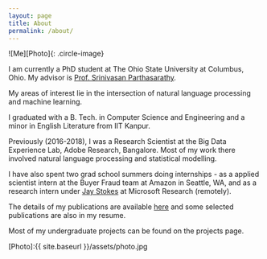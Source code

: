 ```yaml
---
layout: page
title: About
permalink: /about/
---
```


![Me][Photo]{: .circle-image}

I am currently a PhD student at The Ohio State University at Columbus, Ohio. My advisor is [Prof. Srinivasan Parthasarathy](http://web.cse.ohio-state.edu/~parthasarathy.2/).

My areas of interest lie in the intersection of natural language processing and machine learning.

I graduated with a B. Tech. in Computer Science and Engineering and a minor in English Literature from IIT Kanpur.

Previously (2016-2018), I was a Research Scientist at the Big Data Experience Lab, Adobe Research, Bangalore. Most of my work there involved natural language processing and statistical modelling. 

I have also spent two grad school summers doing internships - as a applied scientist intern at the Buyer Fraud team at Amazon in Seattle, WA, and as a research intern under [Jay Stokes](https://www.microsoft.com/en-us/research/people/jstokes/) at Microsoft Research (remotely).

The details of my publications are available [here](https://scholar.google.com/citations?user=9t8gbkkAAAAJ&hl=en) and some selected publications are also in my resume. 

Most of my undergraduate projects can be found on the projects page. 

[Photo]:{{ site.baseurl }}/assets/photo.jpg
